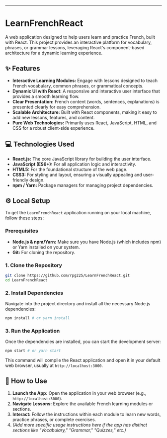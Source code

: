 ---

# LearnFrenchReact

A web application designed to help users learn and practice French, built with React. This project provides an interactive platform for vocabulary, phrases, or grammar lessons, leveraging React's component-based architecture for a dynamic learning experience.

## ✨ Features

*   **Interactive Learning Modules:** Engage with lessons designed to teach French vocabulary, common phrases, or grammatical concepts.
*   **Dynamic UI with React:** A responsive and interactive user interface that provides a smooth learning flow.
*   **Clear Presentation:** French content (words, sentences, explanations) is presented clearly for easy comprehension.
*   **Scalable Architecture:** Built with React components, making it easy to add new lessons, features, and content.
*   **Pure Web Technologies:** Primarily uses React, JavaScript, HTML, and CSS for a robust client-side experience.

## 💻 Technologies Used

*   **React.js:** The core JavaScript library for building the user interface.
*   **JavaScript (ES6+):** For all application logic and interactivity.
*   **HTML5:** For the foundational structure of the web page.
*   **CSS3:** For styling and layout, ensuring a visually appealing and user-friendly design.
*   **npm / Yarn:** Package managers for managing project dependencies.

## ⚙️ Local Setup

To get the `LearnFrenchReact` application running on your local machine, follow these steps:

### Prerequisites

*   **Node.js & npm/Yarn:** Make sure you have Node.js (which includes npm) or Yarn installed on your system.
*   **Git:** For cloning the repository.

### 1. Clone the Repository

```bash
git clone https://github.com/rpg225/LearnFrenchReact.git
cd LearnFrenchReact
```

### 2. Install Dependencies

Navigate into the project directory and install all the necessary Node.js dependencies:

```bash
npm install # or yarn install
```

### 3. Run the Application

Once the dependencies are installed, you can start the development server:

```bash
npm start # or yarn start
```

This command will compile the React application and open it in your default web browser, usually at `http://localhost:3000`.

## 🚀 How to Use

1.  **Launch the App:** Open the application in your web browser (e.g., `http://localhost:3000`).
2.  **Navigate Lessons:** Explore the available French learning modules or sections.
3.  **Interact:** Follow the instructions within each module to learn new words, practice phrases, or complete exercises.
4.  *(Add more specific usage instructions here if the app has distinct sections like "Vocabulary," "Grammar," "Quizzes," etc.)*
